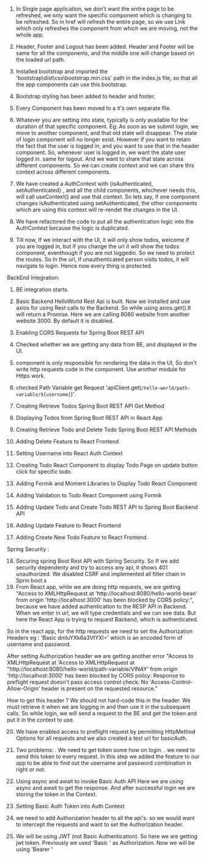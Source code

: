 1. In Single page application, we don't want the entire page to be refreshed, we only want the specific component which is changing to  
   be refreshed. So in <a> href will refresh the entire page, so we use Link which only refreshes the component from which we are moving, not the whole app.

2. Header, Footer and Logout has been added. Header and Footer will be same for all the components, and the middle one will change based on the loaded url path.

3. Installed bootstrap and imported the 'bootstrap\dist\css\bootstrap.min.css' path in the index.js file, so that all the app components can use this bootstrap.

4. Bootstrap styling has been added to header and footer.

5. Every Component has been moved to a it's own separate file.

6. Whatever you are setting into state, typically is only available for the duration of that specific component.
   Eg: As soon as we submit login, we move to another component, and that old state will disappear. The state of login component will no longer exist.
   However if you want to retain the fact that the user is logged in, and you want to use that in the header component. So, whenever user is logged in, we want the state user logged in. same for logout.
   And we want to share that state across different components. So we can create context and we can share this context across different components.

7. We have created a AuthContext with {isAuthenticated, setAuthenticated} , and all the child components, whichever needs this, will call useContext() and use that context. So lets say, if one component changes isAuthenticated using setAuthenticated, the other components which are using this context will re-rendet the changes in the UI.

8. We have refactored the code to put all the authentication logic into the AuthContext because the logic is duplicated.

9. Till now, If we interact with the UI, it will only show todos, welcome if you are logged in, but if you change the url it will show the todos component, eventhough if you are not loggedin. So we need to protect the routes. So In the url, if unauthenticated person visits todos, it will navigate to login. Hence now every thing is protected.

BackEnd Integration:

1. BE integration starts.
2. Basic Backend HelloWorld Rest Api is built. Now we installed and use axios for using Rest calls to the Backend. So while using axios.get().It will return a Promise. Here we are calling 8080 website from another website 3000. By default it is disabled.

3. Enabling CORS Requests for Spring Boot REST API
4. Checked whether we are getting any data from BE, and displayed in the UI.
5. component is only responsible for rendering the data in the UI, So don't write http requests code in the component. Use another module for Https work.
6. checked Path Variable get Request 'apiClient.get(`/hello-world/path-variable/${username}`)'.
7. Creating Retrieve Todos Spring Boot REST API Get Method
8. Displaying Todos from Spring Boot REST API in React App
9. Creating Retrieve Todo and Delete Todo Spring Boot REST API Methods
10. Adding Delete Feature to React Frontend
11. Setting Username into React Auth Context
12. Creating Todo React Component to display Todo Page on update button click for specific todo.
13. Adding Formik and Moment Libraries to Display Todo React Component
14. Adding Validation to Todo React Component using Formik
15. Adding Update Todo and Create Todo REST API to Spring Boot Backend API
16. Adding Update Feature to React Frontend
17. Adding Create New Todo Feature to React Frontend.

Spring Security :

18. Securing spring Boot Rest API with Spring Security. So If we add security dependenty and try to access any api, it shows 401 unauthorized. We disabled CSRF and implemented all filter chain in Sprin boot.s
19. From React app, while we are doing http requests, we are getting "Access to XMLHttpRequest at 'http://localhost:8080/hello-world-bean' from origin 'http://localhost:3000' has been blocked by CORS policy:", because we have added authentication to the RESP API in Backend. When we enter in url, we will type credentials and we can see data. But here the React App is trying to request Backend, which is authenticated.

So in the react app, for the http requests we need to set the Authorization Headers eg : 'Basic dmluYXk6a3VtYXI=' which is an encoded form of username and password.

After setting Authorization header we are getting another error "Access to XMLHttpRequest at 'Access to XMLHttpRequest at "http://localhost:8080/hello-world/path-variable/VINAY' from origin 'http://localhost:3000' has been blocked by CORS policy: Response to preflight request doesn't pass access control check: No 'Access-Control-Allow-Origin' header is present on the requested resource."

How to get this header ?
We should not hard-code this in the header. We must retrieve it when we are logging in and then use it in the subsequent calls. So while login, we will send a request to the BE and get the token and put it in the context to use.

20. We have enabled access to preflight request by permitting HttpMethod Options for all requests and we also created a test url for basicAuth.

21. Two problems:
    . We need to get token some how on login.
    . we need to send this token to every request.
    In this step we added the feature to our app to be able to find out the username and password combination in right or not.

22. Using async and await to invoke Basic Auth API
    Here we are using async and await to get the response. And after successful login we are storing the token in the Context.
23. Setting Basic Auth Token into Auth Context

24. we need to add Authorization header to all the api's. so we would want to intercept the requests and want to set the Authorization header.

25. We will be using JWT (not Basic Authentication). So here we are getting jwt token.
Previously we used 'Basic ' as Authorization.
Now we will be using 'Bearer '